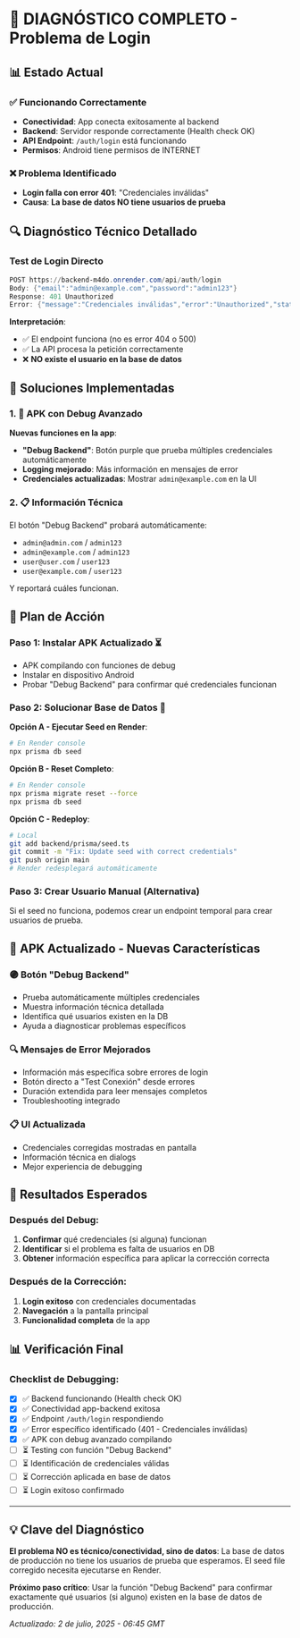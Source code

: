 # 🚨 DIAGNÓSTICO COMPLETO - Problema de Login

## 📊 Estado Actual

### ✅ Funcionando Correctamente
- **Conectividad**: App conecta exitosamente al backend
- **Backend**: Servidor responde correctamente (Health check OK)
- **API Endpoint**: `/auth/login` está funcionando
- **Permisos**: Android tiene permisos de INTERNET

### ❌ Problema Identificado
- **Login falla con error 401**: "Credenciales inválidas"
- **Causa**: **La base de datos NO tiene usuarios de prueba**

## 🔍 Diagnóstico Técnico Detallado

### Test de Login Directo
```powershell
POST https://backend-m4do.onrender.com/api/auth/login
Body: {"email":"admin@example.com","password":"admin123"}
Response: 401 Unauthorized
Error: {"message":"Credenciales inválidas","error":"Unauthorized","statusCode":401}
```

**Interpretación**: 
- ✅ El endpoint funciona (no es error 404 o 500)
- ✅ La API procesa la petición correctamente  
- ❌ **NO existe el usuario en la base de datos**

## 🎯 Soluciones Implementadas

### 1. 🔧 APK con Debug Avanzado

**Nuevas funciones en la app**:
- **"Debug Backend"**: Botón purple que prueba múltiples credenciales automáticamente
- **Logging mejorado**: Más información en mensajes de error
- **Credenciales actualizadas**: Mostrar `admin@example.com` en la UI

### 2. 📋 Información Técnica
El botón "Debug Backend" probará automáticamente:
- `admin@admin.com` / `admin123`
- `admin@example.com` / `admin123`  
- `user@user.com` / `user123`
- `user@example.com` / `user123`

Y reportará cuáles funcionan.

## 🚀 Plan de Acción

### Paso 1: Instalar APK Actualizado ⏳
- APK compilando con funciones de debug
- Instalar en dispositivo Android
- Probar "Debug Backend" para confirmar qué credenciales funcionan

### Paso 2: Solucionar Base de Datos 🔧
**Opción A - Ejecutar Seed en Render**:
```bash
# En Render console
npx prisma db seed
```

**Opción B - Reset Completo**:
```bash
# En Render console  
npx prisma migrate reset --force
npx prisma db seed
```

**Opción C - Redeploy**:
```bash
# Local
git add backend/prisma/seed.ts
git commit -m "Fix: Update seed with correct credentials"
git push origin main
# Render redesplegará automáticamente
```

### Paso 3: Crear Usuario Manual (Alternativa)
Si el seed no funciona, podemos crear un endpoint temporal para crear usuarios de prueba.

## 📱 APK Actualizado - Nuevas Características

### 🟣 Botón "Debug Backend"
- Prueba automáticamente múltiples credenciales
- Muestra información técnica detallada
- Identifica qué usuarios existen en la DB
- Ayuda a diagnosticar problemas específicos

### 🔍 Mensajes de Error Mejorados
- Información más específica sobre errores de login
- Botón directo a "Test Conexión" desde errores
- Duración extendida para leer mensajes completos
- Troubleshooting integrado

### 📋 UI Actualizada
- Credenciales corregidas mostradas en pantalla
- Información técnica en dialogs
- Mejor experiencia de debugging

## 🎯 Resultados Esperados

### Después del Debug:
1. **Confirmar** qué credenciales (si alguna) funcionan
2. **Identificar** si el problema es falta de usuarios en DB
3. **Obtener** información específica para aplicar la corrección correcta

### Después de la Corrección:
1. **Login exitoso** con credenciales documentadas
2. **Navegación** a la pantalla principal
3. **Funcionalidad completa** de la app

## 📊 Verificación Final

### Checklist de Debugging:
- [x] ✅ Backend funcionando (Health check OK)
- [x] ✅ Conectividad app-backend exitosa
- [x] ✅ Endpoint `/auth/login` respondiendo
- [x] ✅ Error específico identificado (401 - Credenciales inválidas)
- [x] ✅ APK con debug avanzado compilando
- [ ] ⏳ Testing con función "Debug Backend"
- [ ] ⏳ Identificación de credenciales válidas
- [ ] ⏳ Corrección aplicada en base de datos
- [ ] ⏳ Login exitoso confirmado

---

## 💡 Clave del Diagnóstico

**El problema NO es técnico/conectividad, sino de datos**: La base de datos de producción no tiene los usuarios de prueba que esperamos. El seed file corregido necesita ejecutarse en Render.

**Próximo paso crítico**: Usar la función "Debug Backend" para confirmar exactamente qué usuarios (si alguno) existen en la base de datos de producción.

*Actualizado: 2 de julio, 2025 - 06:45 GMT*
